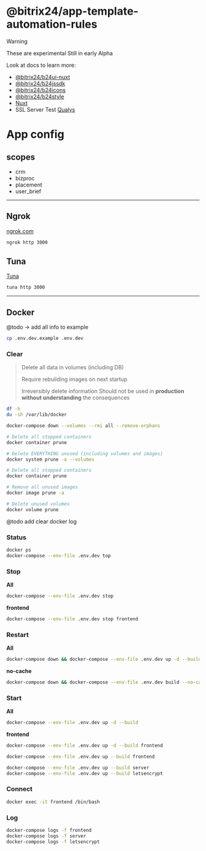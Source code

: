 # @bitrix24/app-template-automation-rules

> [!WARNING]  
> These are experimental
> Still in early Alpha

Look at docs to learn more:

- [@bitrix24/b24ui-nuxt](https://bitrix24.github.io/b24ui/)
- [@bitrix24/b24jssdk](https://bitrix24.github.io/b24jssdk/)
- [@bitrix24/b24icons](https://bitrix24.github.io/b24icons/)
- [@bitrix24/b24style](https://bitrix24.github.io/b24style/)
- [Nuxt](https://nuxt.com/docs/getting-started/introduction)
- SSL Server Test [Qualys](https://www.ssllabs.com/ssltest/index.html)

# App config
## scopes

- crm
- bizproc
- placement
- user_brief

---

## Ngrok

[ngrok.com](https://ngrok.com/)

```bash
ngrok http 3000
```

## Tuna

[Tuna](https://tuna.am/en/docs/)

```bash
tuna http 3000
```

---

## Docker

@todo -> add all info to example
```bash
cp .env.dev.example .env.dev
```

### Clear

> Delete all data in volumes (including DB)
> 
> Require rebuilding images on next startup
> 
> Irreversibly delete information
> Should not be used in **production** **without understanding** the consequences

```bash
df -h
du -sh /var/lib/docker
```

```bash
docker-compose down --volumes --rmi all --remove-orphans
```

```bash
# Delete all stopped containers
docker container prune

# Delete EVERYTHING unused (including volumes and images)
docker system prune -a --volumes

# Delete all stopped containers
docker container prune

# Remove all unused images
docker image prune -a

# Delete unused volumes
docker volume prune
```

@todo add clear docker log

### Status
```bash
docker ps
docker-compose --env-file .env.dev top
```

### Stop

**All**
```bash
docker-compose --env-file .env.dev stop
```

**frontend**
```bash
docker-compose --env-file .env.dev stop frontend
```

### Restart
**All**
```bash
docker-compose down && docker-compose --env-file .env.dev up -d --build
```

**no-cache**
```bash
docker-compose down && docker-compose --env-file .env.dev build --no-cache && docker-compose --env-file .env.dev up
```

### Start

**All**
```bash
docker-compose --env-file .env.dev up -d --build
```

**frontend**
```bash
docker-compose --env-file .env.dev up -d --build frontend
```

```bash
docker-compose --env-file .env.dev up --build frontend
```

```bash
docker-compose --env-file .env.dev up --build server
docker-compose --env-file .env.dev up --build letsencrypt
```

### Connect

```bash
docker exec -it frontend /bin/bash
```

### Log

```bash
docker-compose logs -f frontend
docker-compose logs -f server
docker-compose logs -f letsencrypt
```
